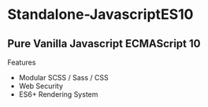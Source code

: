 ﻿# Standalone-JavascriptES10

## Pure Vanilla Javascript ECMAScript 10

Features

  - Modular SCSS / Sass / CSS
  - Web Security
  - ES6+ Rendering System


